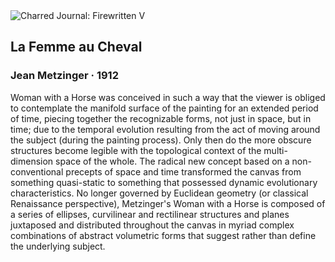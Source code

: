 <div class="artwork-of-the-day">
  <div class="container">
    <div class="img-wrapper">
      <img
        src="https://uploads0.wikiart.org/images/jean-metzinger/la-femme-au-cheval-1912.jpg!Large.jpg"
        alt="Charred Journal: Firewritten V" />
    </div>
    <div class="artwork-detail">
      <div class="artwork-origin"> 
        <h2 class="artwork-name">La Femme au Cheval</h2>
        <h3 class="artist">
          Jean Metzinger
                    ·  1912
        </h3>
      </div>
      <p class="description">
        <span class="artwork-description-text ng-binding" ng-bind-html="viewModel.ArtworkOfTheDay.Description | unsafe">Woman with a Horse was conceived in such a way that the viewer is obliged to contemplate the manifold surface of the painting for an extended period of time, piecing together the recognizable forms, not just in space, but in time; due to the temporal evolution resulting from the act of moving around the subject (during the painting process). Only then do the more obscure structures become legible with the topological context of the multi-dimension space of the whole. The radical new concept based on a non-conventional precepts of space and time transformed the canvas from something quasi-static to something that possessed dynamic evolutionary characteristics. No longer governed by Euclidean geometry (or classical Renaissance perspective), Metzinger's Woman with a Horse is composed of a series of ellipses, curvilinear and rectilinear structures and planes juxtaposed and distributed throughout the canvas in myriad complex combinations of abstract volumetric forms that suggest rather than define the underlying subject.</span>
                        <div class="text-shadow-container" ng-show="showShadow" style=""></div>
      </p>
    </div>
  </div>

</div>
